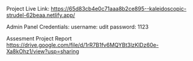 Project Live Link: 
https://65d83cb4e0c71aaa8b2ce895--kaleidoscopic-strudel-62beaa.netlify.app/

Admin Panel Credentials:
username: udit
password: 1123

Assesment Project Report 
https://drive.google.com/file/d/1rR7B1fv6MQYBt3lzKlDz60e-Xa8kOhz1/view?usp=sharing

